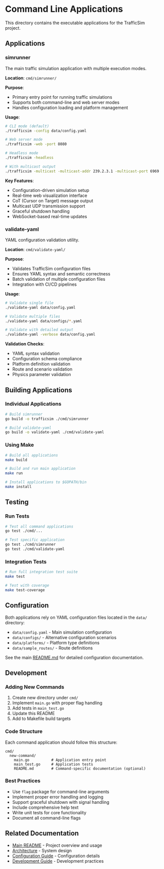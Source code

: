 # Command Line Applications

This directory contains the executable applications for the TrafficSim project.

## Applications

### simrunner
The main traffic simulation application with multiple execution modes.

**Location**: `cmd/simrunner/`

**Purpose**:
- Primary entry point for running traffic simulations
- Supports both command-line and web server modes
- Handles configuration loading and platform management

**Usage**:
```bash
# CLI mode (default)
./trafficsim -config data/config.yaml

# Web server mode
./trafficsim -web -port 8080

# Headless mode
./trafficsim -headless

# With multicast output
./trafficsim -multicast -multicast-addr 239.2.3.1 -multicast-port 6969
```

**Key Features**:
- Configuration-driven simulation setup
- Real-time web visualization interface
- CoT (Cursor on Target) message output
- Multicast UDP transmission support
- Graceful shutdown handling
- WebSocket-based real-time updates

### validate-yaml
YAML configuration validation utility.

**Location**: `cmd/validate-yaml/`

**Purpose**:
- Validates TrafficSim configuration files
- Ensures YAML syntax and semantic correctness
- Batch validation of multiple configuration files
- Integration with CI/CD pipelines

**Usage**:
```bash
# Validate single file
./validate-yaml data/config.yaml

# Validate multiple files
./validate-yaml data/configs/*.yaml

# Validate with detailed output
./validate-yaml -verbose data/config.yaml
```

**Validation Checks**:
- YAML syntax validation
- Configuration schema compliance
- Platform definition validation
- Route and scenario validation
- Physics parameter validation

## Building Applications

### Individual Applications
```bash
# Build simrunner
go build -o trafficsim ./cmd/simrunner

# Build validate-yaml
go build -o validate-yaml ./cmd/validate-yaml
```

### Using Make
```bash
# Build all applications
make build

# Build and run main application
make run

# Install applications to $GOPATH/bin
make install
```

## Testing

### Run Tests
```bash
# Test all command applications
go test ./cmd/...

# Test specific application
go test ./cmd/simrunner
go test ./cmd/validate-yaml
```

### Integration Tests
```bash
# Run full integration test suite
make test

# Test with coverage
make test-coverage
```

## Configuration

Both applications rely on YAML configuration files located in the `data/` directory:

- `data/config.yaml` - Main simulation configuration
- `data/configs/` - Alternative configuration scenarios
- `data/platforms/` - Platform type definitions
- `data/sample_routes/` - Route definitions

See the main [README.md](../README.md) for detailed configuration documentation.

## Development

### Adding New Commands

1. Create new directory under `cmd/`
2. Implement `main.go` with proper flag handling
3. Add tests in `main_test.go`
4. Update this README
5. Add to Makefile build targets

### Code Structure

Each command application should follow this structure:
```
cmd/
  new-command/
    main.go          # Application entry point
    main_test.go     # Application tests
    README.md        # Command-specific documentation (optional)
```

### Best Practices

- Use `flag` package for command-line arguments
- Implement proper error handling and logging
- Support graceful shutdown with signal handling
- Include comprehensive help text
- Write unit tests for core functionality
- Document all command-line flags

## Related Documentation

- [Main README](../README.md) - Project overview and usage
- [Architecture](../docs/ARCHITECTURAL_DESCRIPTION.md) - System design
- [Configuration Guide](../docs/) - Configuration details
- [Development Guide](../docs/) - Development practices
